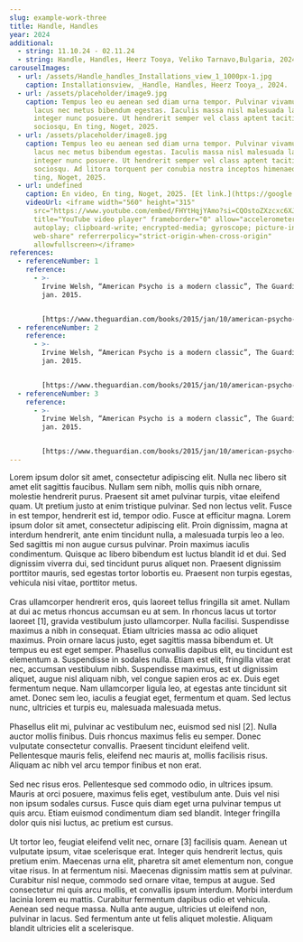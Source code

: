 ```yaml
---
slug: example-work-three
title: Handle, Handles
year: 2024
additional:
  - string: 11.10.24 - 02.11.24
  - string: Handle, Handles, Heerz Tooya, Veliko Tarnavo,Bulgaria, 2024.
carouselImages:
  - url: /assets/Handle_handles_Installations_view_1_1000px-1.jpg
    caption: Installationsview, _Handle, Handles, Heerz Tooya_, 2024.
  - url: /assets/placeholder/image9.jpg
    caption: Tempus leo eu aenean sed diam urna tempor. Pulvinar vivamus fringilla
      lacus nec metus bibendum egestas. Iaculis massa nisl malesuada lacinia
      integer nunc posuere. Ut hendrerit semper vel class aptent taciti
      sociosqu, En ting, Noget, 2025.
  - url: /assets/placeholder/image8.jpg
    caption: Tempus leo eu aenean sed diam urna tempor. Pulvinar vivamus fringilla
      lacus nec metus bibendum egestas. Iaculis massa nisl malesuada lacinia
      integer nunc posuere. Ut hendrerit semper vel class aptent taciti
      sociosqu. Ad litora torquent per conubia nostra inceptos himenaeos, En
      ting, Noget, 2025.
  - url: undefined
    caption: En video, En ting, Noget, 2025. [Et link.](https://google.com/)
    videoUrl: <iframe width="560" height="315"
      src="https://www.youtube.com/embed/FHYtHqjYAmo?si=CQOstoZXzcxc6XJX"
      title="YouTube video player" frameborder="0" allow="accelerometer;
      autoplay; clipboard-write; encrypted-media; gyroscope; picture-in-picture;
      web-share" referrerpolicy="strict-origin-when-cross-origin"
      allowfullscreen></iframe>
references:
  - referenceNumber: 1
    reference:
      - >-
        Irvine Welsh, “American Psycho is a modern classic”, The Guardian, 10.
        jan. 2015.


        [https://www.theguardian.com/books/2015/jan/10/american-psycho-bret-easton-ellis-irvine-welsh](https://www.theguardian.com/books/2015/jan/10/american-psycho-bret-easton-ellis-irvine-welsh)
  - referenceNumber: 2
    reference:
      - >-
        Irvine Welsh, “American Psycho is a modern classic”, The Guardian, 10.
        jan. 2015.


        [https://www.theguardian.com/books/2015/jan/10/american-psycho-bret-easton-ellis-irvine-welsh](https://www.theguardian.com/books/2015/jan/10/american-psycho-bret-easton-ellis-irvine-welsh)
  - referenceNumber: 3
    reference:
      - >-
        Irvine Welsh, “American Psycho is a modern classic”, The Guardian, 10.
        jan. 2015.


        [https://www.theguardian.com/books/2015/jan/10/american-psycho-bret-easton-ellis-irvine-welsh](https://www.theguardian.com/books/2015/jan/10/american-psycho-bret-easton-ellis-irvine-welsh)
---
```

<p>Lorem ipsum dolor sit amet, consectetur adipiscing elit. Nulla nec libero sit amet elit sagittis faucibus. Nullam sem nibh, mollis quis nibh ornare, molestie hendrerit purus. Praesent sit amet pulvinar turpis, vitae eleifend quam. Ut pretium justo at enim tristique pulvinar. Sed non lectus velit. Fusce in est tempor, hendrerit est id, tempor odio. Fusce at efficitur magna. Lorem ipsum dolor sit amet, consectetur adipiscing elit. Proin dignissim, magna at interdum hendrerit, ante enim tincidunt nulla, a malesuada turpis leo a leo. Sed sagittis mi non augue cursus pulvinar. Proin maximus iaculis condimentum. Quisque ac libero bibendum est luctus blandit id et dui. Sed dignissim viverra dui, sed tincidunt purus aliquet non. Praesent dignissim porttitor mauris, sed egestas tortor lobortis eu. Praesent non turpis egestas, vehicula nisi vitae, porttitor metus. <br><br>Cras ullamcorper hendrerit eros, quis laoreet tellus fringilla sit amet. Nullam at dui ac metus rhoncus accumsan eu at sem. In rhoncus lacus ut tortor laoreet [1], gravida vestibulum justo ullamcorper. Nulla facilisi. Suspendisse maximus a nibh in consequat. Etiam ultricies massa ac odio aliquet maximus. Proin ornare lacus justo, eget sagittis massa bibendum et. Ut tempus eu est eget semper. Phasellus convallis dapibus elit, eu tincidunt est elementum a. Suspendisse in sodales nulla. Etiam est elit, fringilla vitae erat nec, accumsan vestibulum nibh. Suspendisse maximus, est ut dignissim aliquet, augue nisl aliquam nibh, vel congue sapien eros ac ex. Duis eget fermentum neque. Nam ullamcorper ligula leo, at egestas ante tincidunt sit amet. Donec sem leo, iaculis a feugiat eget, fermentum et quam. Sed lectus nunc, ultricies et turpis eu, malesuada malesuada metus. <br><br>Phasellus elit mi, pulvinar ac vestibulum nec, euismod sed nisl [2]. Nulla auctor mollis finibus. Duis rhoncus maximus felis eu semper. Donec vulputate consectetur convallis. Praesent tincidunt eleifend velit. Pellentesque mauris felis, eleifend nec mauris at, mollis facilisis risus. Aliquam ac nibh vel arcu tempor finibus et non erat. <br><br>Sed nec risus eros. Pellentesque sed commodo odio, in ultrices ipsum. Mauris at orci posuere, maximus felis eget, vestibulum ante. Duis vel nisi non ipsum sodales cursus. Fusce quis diam eget urna pulvinar tempus ut quis arcu. Etiam euismod condimentum diam sed blandit. Integer fringilla dolor quis nisi luctus, ac pretium est cursus. <br><br>Ut tortor leo, feugiat eleifend velit nec, ornare [3] facilisis quam. Aenean ut vulputate ipsum, vitae scelerisque erat. Integer quis hendrerit lectus, quis pretium enim. Maecenas urna elit, pharetra sit amet elementum non, congue vitae risus. In at fermentum nisi. Maecenas dignissim mattis sem at pulvinar. Curabitur nisl neque, commodo sed ornare vitae, tempus at augue. Sed consectetur mi quis arcu mollis, et convallis ipsum interdum. Morbi interdum lacinia lorem eu mattis. Curabitur fermentum dapibus odio et vehicula. Aenean sed neque massa. Nulla ante augue, ultricies ut eleifend non, pulvinar in lacus. Sed fermentum ante ut felis aliquet molestie. Aliquam blandit ultricies elit a scelerisque.</p>